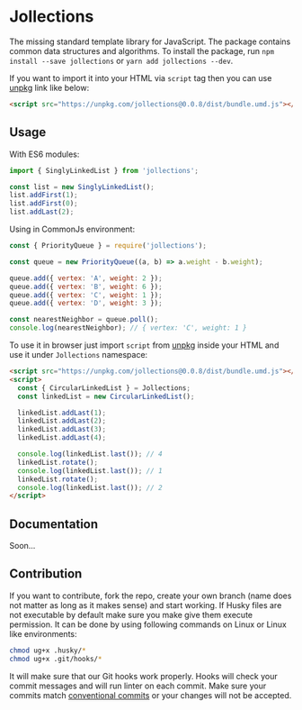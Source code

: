 # Jollections

The missing standard template library for JavaScript. The package contains common data structures and algorithms.
To install the package, run `npm install --save jollections` or `yarn add jollections --dev`.

If you want to import it into your HTML via `script` tag then you can use [unpkg](https://unpkg.com/) link like below:

```html
<script src="https://unpkg.com/jollections@0.0.8/dist/bundle.umd.js"></script>
```

## Usage

With ES6 modules:

```js
import { SinglyLinkedList } from 'jollections';

const list = new SinglyLinkedList();
list.addFirst(1);
list.addFirst(0);
list.addLast(2);
```

Using in CommonJs environment:

```js
const { PriorityQueue } = require('jollections');

const queue = new PriorityQueue((a, b) => a.weight - b.weight);

queue.add({ vertex: 'A', weight: 2 });
queue.add({ vertex: 'B', weight: 6 });
queue.add({ vertex: 'C', weight: 1 });
queue.add({ vertex: 'D', weight: 3 });

const nearestNeighbor = queue.poll();
console.log(nearestNeighbor); // { vertex: 'C', weight: 1 }
```

To use it in browser just import `script` from [unpkg](https://unpkg.com/) inside your HTML and use it under `Jollections` namespace:

```html
<script src="https://unpkg.com/jollections@0.0.8/dist/bundle.umd.js"></script>
<script>
  const { CircularLinkedList } = Jollections;
  const linkedList = new CircularLinkedList();

  linkedList.addLast(1);
  linkedList.addLast(2);
  linkedList.addLast(3);
  linkedList.addLast(4);

  console.log(linkedList.last()); // 4
  linkedList.rotate();
  console.log(linkedList.last()); // 1
  linkedList.rotate();
  console.log(linkedList.last()); // 2
</script>
```

## Documentation

Soon...

## Contribution

If you want to contribute, fork the repo, create your own branch (name does not matter as long as it makes sense) and start working.
If Husky files are not executable by default make sure you make give them execute permission. It can be done by using following commands on Linux or Linux like environments:

```sh
chmod ug+x .husky/*
chmod ug+x .git/hooks/*
```

It will make sure that our Git hooks work properly. Hooks will check your commit messages and will run linter on each commit.
Make sure your commits match [conventional commits](https://www.conventionalcommits.org/en/v1.0.0/) or your changes will not be accepted.
